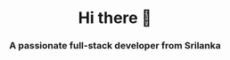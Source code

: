 <h1 align="center">Hi there 👋</h1>
<h3 align="center">A passionate full-stack developer from Srilanka</h3>
<div align="center" ></div>










